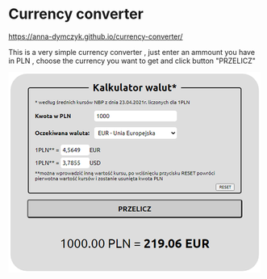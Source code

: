# Currency converter

https://anna-dymczyk.github.io/currency-converter/
 
This is a very simple currency converter , just enter an ammount you have in PLN , choose the currency you want to get and click button "PRZELICZ"

![Curency converter](img/currencyConverter.png)
